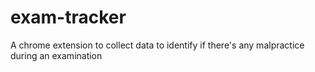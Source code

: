 # exam-tracker
A chrome extension to collect data to identify if there's any malpractice during an examination 

